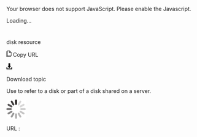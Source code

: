 Your browser does not support JavaScript. Please enable the Javascript.

Loading...

# 

disk resource

![Copy URL](media/disk-resource/Copy.png)
Copy URL

![Download](media/disk-resource/Download.png)

Download topic

Use to refer to a disk or part of a disk shared on a server.

![In progress](media/disk-resource/activity-large.gif)

URL :
